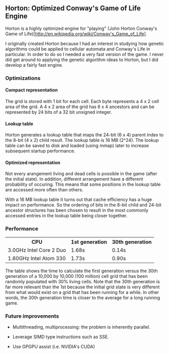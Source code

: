 ## Horton: Optimized Conway's Game of Life Engine

Horton is a highly optimized engine for "playing" 
(John Horton Conway's Game of Life)[http://en.wikipedia.org/wiki/Conway's_Game_of_Life].

I originally created Horton because I had an interest in studying how
genetic algorithms could be applied to cellular automata and Conway's
Life in particular. In order to do so I needed a very fast version of
the game. I never did get around to applying the genetic algorithm
ideas to Horton, but I did develop a fairly fast engine.


### Optimizations

#### Compact representation

The grid is stored with 1 bit for each cell. Each byte represents
a 4 x 2 cell area of the grid. A 4 x 2 area of the grid has
6 x 4 ancestors and can be represented by 24 bits of a 32 bit unsigned
integer.


#### Lookup table

Horton generates a lookup table that maps the 24-bit (6 x 4) parent
index to the 8-bit (4 x 2) child result. The lookup table is 16 MB
(2^24). The lookup table can be saved to disk and loaded
(using mmap) later to increase subsequent startup performance.


#### Optimized representation

Not every arangement living and dead cells is possible in the game
(after the initial state). In addition, different arrangement have
a different probability of occuring. This means that some positions in
the lookup table are accessed more often than others.

With a 16 MB lookup table it turns out that cache efficiency has
a huge impact on performance. So the ordering of bits in the 8-bit
child and 24-bit ancestor structures has been chosen to result in the
most commonly accessed entries in the lookup table being closer
together.



### Performance

<table>
    <tr>
        <th>CPU</th>
        <th>1st generation</th>
        <th>30th generation</th>
    </tr> <tr>
        <td>3.0GHz Intel Core 2 Duo</td>
        <td>1.68s</td>
        <td>0.14s</td>
    </tr> <tr>
        <td>1.60GHz Intel Atom 330</td>
        <td>1.73s</td>
        <td>0.90s</td>
    </tr>
</table>

The table shows the time to calculate the first generation versus the
30th generation of a 10,000 by 10,000 (100 million) cell grid that has
been randomly populated with 30% living cells. Note that the 30th
generation is far more relevant than the 1st because the initial grid
state is very different from what would exist on a grid that has been
running for a while. In other words, the 30th generation time is
closer to the average for a long running game.


### Future improvements

* Multithreading, multiprocessing: the problem is inherently parallel.

* Leverage SIMD type instructions such as SSE.

* Use GPGPU assist (i.e. NVIDIA's CUDA)
